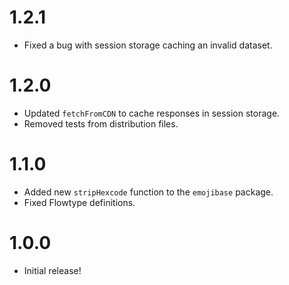 # 1.2.1
* Fixed a bug with session storage caching an invalid dataset.

# 1.2.0
* Updated `fetchFromCDN` to cache responses in session storage.
* Removed tests from distribution files.

# 1.1.0
* Added new `stripHexcode` function to the `emojibase` package.
* Fixed Flowtype definitions.

# 1.0.0
* Initial release!
